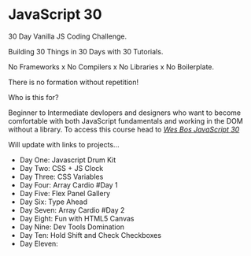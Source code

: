 # JavaScript 30

30 Day Vanilla JS Coding Challenge.

Building 30 Things in 30 Days with 30 Tutorials.

No Frameworks x No Compilers x No Libraries x No Boilerplate.

There is no formation without repetition!

Who is this for?

Beginner to Intermediate devlopers and designers who want to become comfortable with both JavaScript fundamentals and working in the DOM without a library. To access this course head to [*Wes Bos JavaScript 30*](https://JavaScript30.com)

Will update with links to projects...

- Day One: Javascript Drum Kit
- Day Two: CSS + JS Clock
- Day Three: CSS Variables
- Day Four: Array Cardio #Day 1
- Day Five: Flex Panel Gallery
- Day Six: Type Ahead
- Day Seven: Array Cardio #Day 2
- Day Eight: Fun with HTML5 Canvas
- Day Nine: Dev Tools Domination
- Day Ten: Hold Shift and Check Checkboxes
- Day Eleven: 
